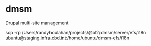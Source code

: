 # dmsm
Drupal multi-site management

scp -rp /Users/randyhoulahan/projects/@bl2/dmsm/server/efs/i18n ubuntu@staging.infra.cbd.int:/home/ubuntu/dmsm-efs/i18n


